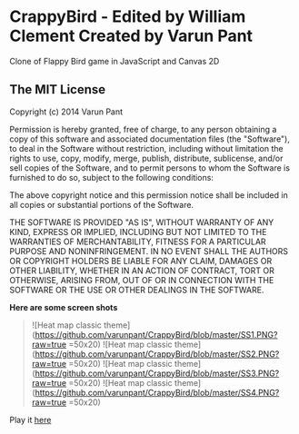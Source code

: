 CrappyBird - Edited by William Clement
Created by Varun Pant
==========

Clone of Flappy Bird game in JavaScript and Canvas 2D


The MIT License
----
Copyright (c) 2014 Varun Pant

Permission is hereby granted, free of charge, to any person obtaining a copy of this software and associated documentation files (the "Software"), to deal in the Software without restriction, including without limitation the rights to use, copy, modify, merge, publish, distribute, sublicense, and/or sell copies of the Software, and to permit persons to whom the Software is furnished to do so, subject to the following conditions:

The above copyright notice and this permission notice shall be included in all copies or substantial portions of the Software.

THE SOFTWARE IS PROVIDED "AS IS", WITHOUT WARRANTY OF ANY KIND, EXPRESS OR IMPLIED, INCLUDING BUT NOT LIMITED TO THE WARRANTIES OF MERCHANTABILITY, FITNESS FOR A PARTICULAR PURPOSE AND NONINFRINGEMENT. IN NO EVENT SHALL THE AUTHORS OR COPYRIGHT HOLDERS BE LIABLE FOR ANY CLAIM, DAMAGES OR OTHER LIABILITY, WHETHER IN AN ACTION OF CONTRACT, TORT OR OTHERWISE, ARISING FROM, OUT OF OR IN CONNECTION WITH THE SOFTWARE OR THE USE OR OTHER DEALINGS IN THE SOFTWARE.

**Here are some screen shots**
>![Heat map classic theme](https://github.com/varunpant/CrappyBird/blob/master/SS1.PNG?raw=true =50x20)
![Heat map classic theme](https://github.com/varunpant/CrappyBird/blob/master/SS2.PNG?raw=true =50x20)
>![Heat map classic theme](https://github.com/varunpant/CrappyBird/blob/master/SS3.PNG?raw=true =50x20)
![Heat map classic theme](https://github.com/varunpant/CrappyBird/blob/master/SS4.PNG?raw=true =50x20)


Play it [here](http://varunpant.com/static/resources/CrappyBird/index.html)
